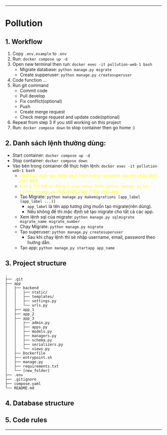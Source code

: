 
---
# Pollution

## 1. Workflow
1. Copy `.env.example` to `.env`
1. Run: ```docker compose up -d```
1. Open new terminal then run: ```docker exec -it pollution-web-1 bash```
    - Migrate database: ```python manage.py migrate```
    - Create supperuser: ```python manage.py createsuperuser```
1. Code function ...
1. Run git command
    - Commit code
    - Pull develop
    - Fix conflict(optional)
    - Push
    - Create merge request
    - Check merge request and update code(optional)
1. Repeat from step 3 if you still working on this project
1. Run: ```docker compose down``` to stop container then go home :\)
## 2. Danh sách lệnh thường dùng:

- Start container: ```docker compose up -d```
- Stop container: ```docker compose down```
- Vào bên trong container để thực hiện lệnh: ```docker exec -it pollution-web-1 bash```
  - <span style="color: yellow">\### Các lệnh sau được thực hiện trong container sau khi chạy lệnh trên ###</span>
  - <span style="color: yellow">Lưu ý: Có thể sử dụng ```django-admin``` hoặc ```python manage.py``` và ```python manage.py``` phải được chạy ở thư mục app.</span>
  - Tạo Migrate: ```python manage.py makemigrations [app_label [app_label ...]]```
    - ```app_label``` là tên app tương ứng muốn tạo migrate(nên dùng).
    - Nếu không để thì mặc định sẽ tạo migrate cho tất cả các app.
  - Xem lệnh sql của migrate: ```python manage.py sqlmigrate migrate_name migrate_number```
  - Chạy Migrate: ```python manage.py migrate```
  - Tạo superuser: ```python manage.py createsuperuser```
    - Sau khi chạy lệnh thì sẽ nhập username, email, password theo hướng dẫn.
  - Tạo app: ```python manage.py startapp app_name```

## 3. Project structure
<!-- ─ ├ │ └ -->
```
.
├── .git
├── app
│   ├── backend
│   │   ├── static/
│   │   ├── templates/
│   │   ├── settings.py
│   │   └── urls.py
│   ├── app_1
│   ├── app_2
│   ├── app_3
│   │   ├── admin.py
│   │   ├── apps.py
│   │   ├── models.py
│   │   ├── managers.py
│   │   ├── schema.py
│   │   ├── serializers.py
│   │   └── views.py
│   ├── Dockerfile
│   ├── entrypoint.sh
│   ├── manage.py
│   ├── requirements.txt
│   └── [new_folder]
├── .env
├── .gitignore
├── compose.yaml
└── README.md
```

## 4. Database structure

## 5. Code rules

---